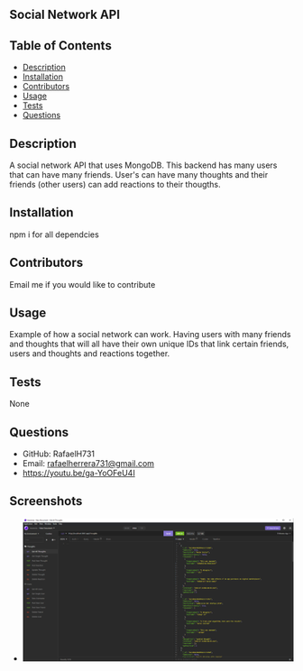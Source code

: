 ## Social Network API
  
  
 
  ## Table of Contents
  - [Description](#description)
  - [Installation](#nstallation)
  - [Contributors](#contributors)
  - [Usage](#usage)
  - [Tests](#tests)
  - [Questions](#questions)

  ## Description
  A social network API that uses MongoDB. This backend has many users that can have many friends. User's can have many thoughts and their friends (other users) can add reactions to their thougths.

  ## Installation
  npm i for all dependcies 

  ## Contributors
  Email me if you would like to contribute

  ## Usage
  Example of how a social network can work. Having users with many friends and thoughts that will all have their own unique IDs that link certain friends, users and thoughts and reactions together.

  ## Tests
  None 

  ## Questions
  - GitHub: RafaelH731
  - Email: rafaelherrera731@gmail.com
  - https://youtu.be/ga-YoOFeU4I

  ## Screenshots
  - ![WebsiteScreenshot](./images/api-screenshot.png)
  

